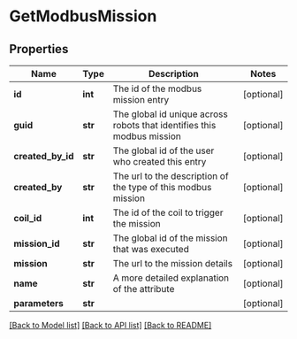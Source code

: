 # GetModbusMission

## Properties
Name | Type | Description | Notes
------------ | ------------- | ------------- | -------------
**id** | **int** | The id of the modbus mission entry | [optional] 
**guid** | **str** | The global id unique across robots that identifies this modbus mission | [optional] 
**created_by_id** | **str** | The global id of the user who created this entry | [optional] 
**created_by** | **str** | The url to the description of the type of this modbus mission | [optional] 
**coil_id** | **int** | The id of the coil to trigger the mission | [optional] 
**mission_id** | **str** | The global id of the mission that was executed | [optional] 
**mission** | **str** | The url to the mission details | [optional] 
**name** | **str** | A more detailed explanation of the attribute | [optional] 
**parameters** | **str** |  | [optional] 

[[Back to Model list]](../README.md#documentation-for-models) [[Back to API list]](../README.md#documentation-for-api-endpoints) [[Back to README]](../README.md)



